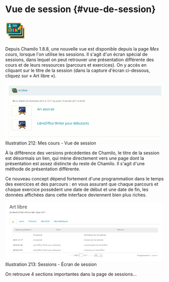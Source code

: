 # Vue de session {#vue-de-session}

![](../assets/image312.png)

Depuis Chamilo 1.8.8, une nouvelle vue est disponible depuis la page _Mes cours_, lorsque l&#039;on utilise les sessions. Il s&#039;agit d&#039;un écran spécial de sessions, dans lequel on peut retrouver une présentation différente des cours et de leurs ressources (parcours et exercices). On y accès en cliquant sur le titre de la session (dans la capture d&#039;écran ci-dessous, cliquez sur « Art libre »).

![](../assets/image288.png)Illustration 212: Mes cours - Vue de session

À la différence des versions précédentes de Chamilo, le titre de la session est désormais un lien, qui mène directement vers une page dont la présentation est assez distincte du reste de Chamilo. Il s&#039;agit d&#039;une méthode de présentation différente.

Ce nouveau concept dépend fortement d&#039;une programmation dans le temps des exercices et des parcours : en vous assurant que chaque parcours et chaque exercice possèdent une date de début et une date de fin, les données affichées dans cette interface deviennent bien plus riches.

![](../assets/image289.png)Illustration 213: Sessions - Écran de session

On retrouve 4 sections importantes dans la page de sessions...